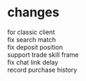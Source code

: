 # changes
for classic client  
fix search match  
fix deposit position  
support trade skill frame  
fix chat link delay  
record purchase history  
